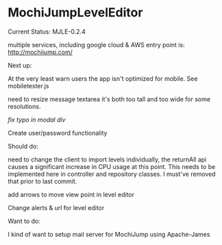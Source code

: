 # MochiJumpLevelEditor

Current Status: MJLE-0.2.4

multiple services, including google cloud & AWS entry point is: http://mochijump.com/


Next up:

At the very least warn users the app isn't optimized for mobile. See mobiletester.js

need to resize message textarea it's both too tall and too wide for some resolutions.

*fix typo in modal div*

Create user/password functionality

Should do:

need to change the client to import levels individually, the returnAll api causes a significant increase in CPU usage at this point. This needs to be implemented here in controller and repository classes. I must've removed that prior to last commit.

add arrows to move view point in level editor

Change alerts & url for level editor

Want to do:

I kind of want to setup mail server for MochiJump using Apache-James
